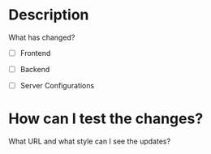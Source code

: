 # Description
What has changed?

- [ ] Frontend

- [ ] Backend

- [ ] Server Configurations

# How can I test the changes?
What URL and what style can I see the updates?
